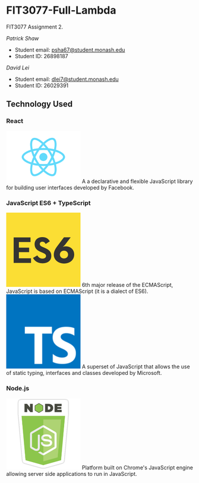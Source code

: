 # FIT3077-Full-Lambda
FIT3077 Assignment 2.

*Patrick Shaw*
- Student email: psha67@student.monash.edu
- Student ID: 26898187

*David Lei*
- Student email: dlei7@student.monash.edu
- Student ID: 26029391

## Technology Used

### React
<img src="Images/react.png" width ="200" />
A a declarative and flexible JavaScript library for building user interfaces developed by Facebook.

### JavaScript ES6 + TypeScript
<img src="Images/es6-js.png" width ="200" />
6th major release of the ECMAScript, JavaScript is based on ECMAScript (it is a dialect of ES6).
<img src="Images/typescript.png" width ="200" />
A superset of JavaScript that allows the use of static typing, interfaces and classes developed by Microsoft. 

### Node.js
<img src="Images/node.png" width ="200" />
Platform built on Chrome's JavaScript engine allowing server side applications to run in JavaScript.


